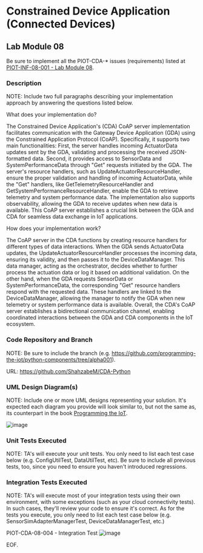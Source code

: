 # Constrained Device Application (Connected Devices)

## Lab Module 08

Be sure to implement all the PIOT-CDA-* issues (requirements) listed at [PIOT-INF-08-001 - Lab Module 08](https://github.com/orgs/programming-the-iot/projects/1#column-10488501).

### Description

NOTE: Include two full paragraphs describing your implementation approach by answering the questions listed below.

What does your implementation do? 

The Constrained Device Application's (CDA) CoAP server implementation facilitates communication with the Gateway Device Application (GDA) using the Constrained Application Protocol (CoAP). Specifically, it supports two main functionalities: First, the server handles incoming ActuatorData updates sent by the GDA, validating and processing the received JSON-formatted data. Second, it provides access to SensorData and SystemPerformanceData through "Get" requests initiated by the GDA. The server's resource handlers, such as UpdateActuatorResourceHandler, ensure the proper validation and handling of incoming ActuatorData, while the "Get" handlers, like GetTelemetryResourceHandler and GetSystemPerformanceResourceHandler, enable the GDA to retrieve telemetry and system performance data. The implementation also supports observability, allowing the GDA to receive updates when new data is available. This CoAP server establishes a crucial link between the GDA and CDA for seamless data exchange in IoT applications.

How does your implementation work?

The CoAP server in the CDA functions by creating resource handlers for different types of data interactions. When the GDA sends ActuatorData updates, the UpdateActuatorResourceHandler processes the incoming data, ensuring its validity, and then passes it to the DeviceDataManager. This data manager, acting as the orchestrator, decides whether to further process the actuation data or log it based on additional validation. On the other hand, when the GDA requests SensorData or SystemPerformanceData, the corresponding "Get" resource handlers respond with the requested data. These handlers are linked to the DeviceDataManager, allowing the manager to notify the GDA when new telemetry or system performance data is available. Overall, the CDA's CoAP server establishes a bidirectional communication channel, enabling coordinated interactions between the GDA and CDA components in the IoT ecosystem.

### Code Repository and Branch

NOTE: Be sure to include the branch (e.g. https://github.com/programming-the-iot/python-components/tree/alpha001).

URL: https://github.com/ShahzabeM/CDA-Python

### UML Design Diagram(s)

NOTE: Include one or more UML designs representing your solution. It's expected each
diagram you provide will look similar to, but not the same as, its counterpart in the
book [Programming the IoT](https://learning.oreilly.com/library/view/programming-the-internet/9781492081401/).

![image](https://github.com/JadEletry/book-exercise-docs/assets/71851213/cf3b672a-ff0a-487b-ad6c-08e2378d7d46)

### Unit Tests Executed

NOTE: TA's will execute your unit tests. You only need to list each test case below
(e.g. ConfigUtilTest, DataUtilTest, etc). Be sure to include all previous tests, too,
since you need to ensure you haven't introduced regressions.


### Integration Tests Executed

NOTE: TA's will execute most of your integration tests using their own environment, with
some exceptions (such as your cloud connectivity tests). In such cases, they'll review
your code to ensure it's correct. As for the tests you execute, you only need to list each
test case below (e.g. SensorSimAdapterManagerTest, DeviceDataManagerTest, etc.)

PIOT-CDA-08-004 - Integration Test
![image](https://github.com/JadEletry/book-exercise-docs/assets/71851213/4651a12e-4d16-48a5-bf07-e619c4281a35)


EOF.
